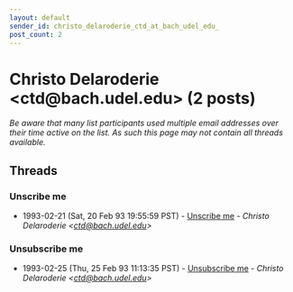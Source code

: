 ```yaml
---
layout: default
sender_id: christo_delaroderie_ctd_at_bach_udel_edu_
post_count: 2
---
```


# Christo Delaroderie <ctd<span>@</span>bach.udel.edu> (2 posts)

_Be aware that many list participants used multiple email addresses over their time active on the list. As such this page may not contain all threads available._

## Threads

### Unscribe me
+ 1993-02-21 (Sat, 20 Feb 93 19:55:59 PST) - [Unscribe me](/archive/1993/02/cb42ff2c736b5a90c32b7c1e220027e66d231d112b7a545e5b005332e621abb8) - _Christo Delaroderie \<ctd@bach.udel.edu\>_

### Unsubscribe me
+ 1993-02-25 (Thu, 25 Feb 93 11:13:35 PST) - [Unsubscribe me](/archive/1993/02/993ed34775e15d682a918ee05d1f8bbc38151b30e11d76f71255bdf52e8855de) - _Christo Delaroderie \<ctd@bach.udel.edu\>_

